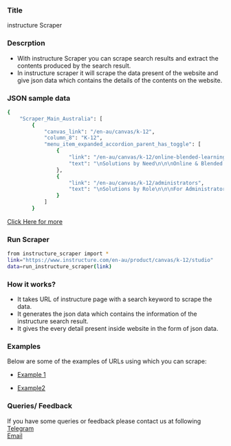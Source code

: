 ### Title

instructure Scraper

### Descrption

* With instructure Scraper you can scrape search results and extract the contents produced by the search result.
* In instructure scraper it will scrape the data present of the website and give json data which contains the details of the contents on the website.

### JSON sample data
```sh
{
    "Scraper_Main_Australia": [
        {
            "canvas_link": "/en-au/canvas/k-12",
            "column_8": "K-12",
            "menu_item_expanded_accordion_parent_has_toggle": [
                {
                    "link": "/en-au/canvas/k-12/online-blended-learning",
                    "text": "\nSolutions by Need\n\n\nOnline & Blended Learning \n\n\nImprove Student Outcomes\n\n\nIntegrations with Other Tools\n\n\n"
                },
                {
                    "link": "/en-au/canvas/k-12/administrators",
                    "text": "\nSolutions by Role\n\n\nFor Administrators\n\n\nFor IT/Technologists\n\n\nFor Educators\n\n\nFor Students & Parents\n\n\n"
                }
            ]
        }
```

[Click Here for more](https://datakund-scraper.s3.amazonaws.com/datakund_GPWP5OU1Q7GE7ZU_json.json)

### Run Scraper
```sh
from instructure_scraper import *
link="https://www.instructure.com/en-au/product/canvas/k-12/studio"
data=run_instructure_scraper(link)
```

### How it works?
* It takes URL of instructure page with a search keyword to scrape the data.
* It generates the json data which contains the information of the instructure search result.
* It gives the every detail present inside website in the form of json data.


### Examples
Below are some of the examples of URLs using which you can scrape:

* [Example 1](https://www.instructure.com/en-au/product/canvas/k-12/studio)

* [Example2](https://www.instructure.com/en-au/product/canvas/k-12/lms)


### Queries/ Feedback
If you have some queries or feedback please contact us at following    
[Telegram](https://t.me/datakund)  
[Email](abhishek@datakund.com)









